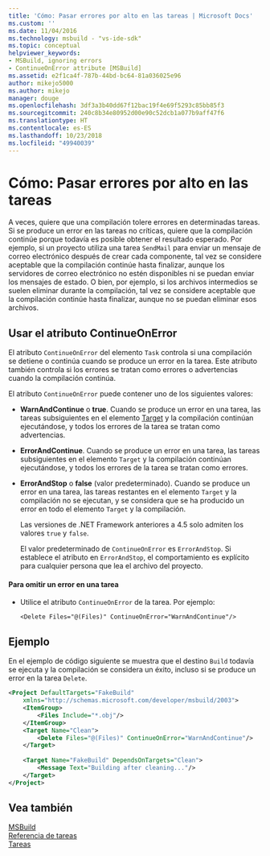 ```yaml
---
title: 'Cómo: Pasar errores por alto en las tareas | Microsoft Docs'
ms.custom: ''
ms.date: 11/04/2016
ms.technology: msbuild - "vs-ide-sdk"
ms.topic: conceptual
helpviewer_keywords:
- MSBuild, ignoring errors
- ContinueOnError attribute [MSBuild]
ms.assetid: e2f1ca4f-787b-44bd-bc64-81a036025e96
author: mikejo5000
ms.author: mikejo
manager: douge
ms.openlocfilehash: 3df3a3b40dd67f12bac19f4e69f5293c85bb85f3
ms.sourcegitcommit: 240c8b34e80952d00e90c52dcb1a077b9aff47f6
ms.translationtype: HT
ms.contentlocale: es-ES
ms.lasthandoff: 10/23/2018
ms.locfileid: "49940039"
---
```

# <a name="how-to-ignore-errors-in-tasks"></a>Cómo: Pasar errores por alto en las tareas
A veces, quiere que una compilación tolere errores en determinadas tareas. Si se produce un error en las tareas no críticas, quiere que la compilación continúe porque todavía es posible obtener el resultado esperado. Por ejemplo, si un proyecto utiliza una tarea `SendMail` para enviar un mensaje de correo electrónico después de crear cada componente, tal vez se considere aceptable que la compilación continúe hasta finalizar, aunque los servidores de correo electrónico no estén disponibles ni se puedan enviar los mensajes de estado. O bien, por ejemplo, si los archivos intermedios se suelen eliminar durante la compilación, tal vez se considere aceptable que la compilación continúe hasta finalizar, aunque no se puedan eliminar esos archivos.  
  
## <a name="use-the-continueonerror-attribute"></a>Usar el atributo ContinueOnError  
 El atributo `ContinueOnError` del elemento `Task` controla si una compilación se detiene o continúa cuando se produce un error en la tarea. Este atributo también controla si los errores se tratan como errores o advertencias cuando la compilación continúa.  
  
 El atributo `ContinueOnError` puede contener uno de los siguientes valores:  
  
- **WarnAndContinue** o **true**. Cuando se produce un error en una tarea, las tareas subsiguientes en el elemento [Target](../msbuild/target-element-msbuild.md) y la compilación continúan ejecutándose, y todos los errores de la tarea se tratan como advertencias.  
  
- **ErrorAndContinue**. Cuando se produce un error en una tarea, las tareas subsiguientes en el elemento `Target` y la compilación continúan ejecutándose, y todos los errores de la tarea se tratan como errores.  
  
- **ErrorAndStop** o **false** (valor predeterminado). Cuando se produce un error en una tarea, las tareas restantes en el elemento `Target` y la compilación no se ejecutan, y se considera que se ha producido un error en todo el elemento `Target` y la compilación.  
  
  Las versiones de .NET Framework anteriores a 4.5 solo admiten los valores `true` y `false`.  
  
  El valor predeterminado de `ContinueOnError` es `ErrorAndStop`. Si establece el atributo en `ErrorAndStop`, el comportamiento es explícito para cualquier persona que lea el archivo del proyecto.  
  
#### <a name="to-ignore-an-error-in-a-task"></a>Para omitir un error en una tarea  
  
-   Utilice el atributo `ContinueOnError` de la tarea. Por ejemplo:  
  
     `<Delete Files="@(Files)" ContinueOnError="WarnAndContinue"/>`  
  
## <a name="example"></a>Ejemplo  
 En el ejemplo de código siguiente se muestra que el destino `Build` todavía se ejecuta y la compilación se considera un éxito, incluso si se produce un error en la tarea `Delete`.  
  
```xml  
<Project DefaultTargets="FakeBuild"  
    xmlns="http://schemas.microsoft.com/developer/msbuild/2003">  
    <ItemGroup>  
        <Files Include="*.obj"/>  
    </ItemGroup>  
    <Target Name="Clean">  
        <Delete Files="@(Files)" ContinueOnError="WarnAndContinue"/>  
    </Target>  
  
    <Target Name="FakeBuild" DependsOnTargets="Clean">  
        <Message Text="Building after cleaning..."/>  
    </Target>  
</Project>  
```  
  
## <a name="see-also"></a>Vea también
[MSBuild](../msbuild/msbuild.md)  
[Referencia de tareas](../msbuild/msbuild-task-reference.md)   
[Tareas](../msbuild/msbuild-tasks.md)